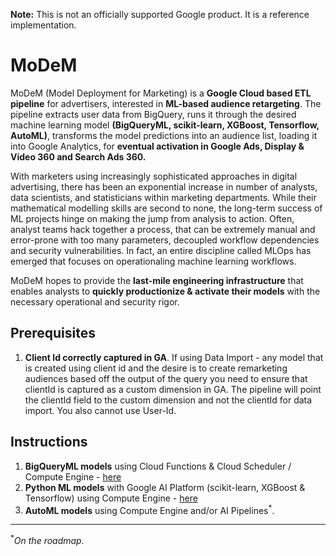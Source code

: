 **Note:** This is not an officially supported Google product. It is a reference
implementation.

# MoDeM

MoDeM (Model Deployment for Marketing) is a **Google Cloud based ETL pipeline**
for advertisers, interested in **ML-based audience retargeting**. The pipeline
extracts user data from BigQuery, runs it through the desired machine learning
model **(BigQueryML, scikit-learn, XGBoost, Tensorflow, AutoML)**, transforms
the model predictions into an audience list, loading it into Google Analytics,
for **eventual activation in Google Ads, Display & Video 360 and Search Ads
360.**

With marketers using increasingly sophisticated approaches in digital
advertising, there has been an exponential increase in number of analysts, data
scientists, and statisticians within marketing departments. While their
mathematical modelling skills are second to none, the long-term success of ML
projects hinge on making the jump from analysis to action. Often, analyst teams
hack together a process, that can be extremely manual and error-prone with too
many parameters, decoupled workflow dependencies and security vulnerabilities.
In fact, an entire discipline called MLOps has emerged that focuses on
operationaling machine learning workflows.

MoDeM hopes to provide the **last-mile engineering infrastructure** that enables
analysts to **quickly productionize & activate their models** with the necessary
operational and security rigor.

## Prerequisites

1.  **Client Id correctly captured in GA**. If using Data Import - any model
    that is created using client id and the desire is to create remarketing
    audiences based off the output of the query you need to ensure that clientId
    is captured as a custom dimension in GA. The pipeline will point the
    clientId field to the custom dimension and not the clientId for data import.
    You also cannot use User-Id.

## Instructions

1.  **BigQueryML models** using Cloud Functions & Cloud Scheduler / Compute
    Engine - [here](https://github.com/google/modem/blob/master/bqml/README.md)
2.  **Python ML models** with Google AI Platform (scikit-learn, XGBoost &
    Tensorflow) using Compute Engine -
    [here](https://github.com/google/modem/blob/master/pythonML/README.md)
3.  **AutoML models** using Compute Engine and/or AI Pipelines<sup>*</sup>.

--------------------------------------------------------------------------------

<sup>*</sup>*On the roadmap.*

